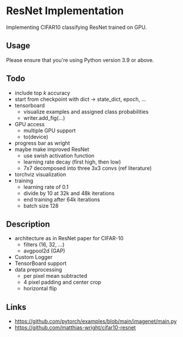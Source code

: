 # ResNet Implementation

Implementing CIFAR10 classifying ResNet trained on GPU.

## Usage

Please ensure that you're using Python version 3.9 or above.

## Todo
- include top $k$ accuracy
- start from checkpoint with dict -> state_dict, epoch, ...
- tensorboard
  - visualize examples and assigned class probabilities
  - writer.add_fig(...)
- GPU access
  - multiple GPU support
  - to(device)
- progress bar as wright
- maybe make improved ResNet
  - use swish activation function
  - learning rate decay (first high, then low)
  - 7x7 decomposed into three 3x3 convs (ref literature)
- torchviz visualization
- training
  - learning rate of 0.1 
  - divide by 10 at 32k and 48k iterations
  - end training after 64k iterations
  - batch size 128


## Description
- architecture as in ResNet paper for CIFAR-10
  - filters (16, 32, ...)
  - avgpool2d (GAP)
- Custom Logger
- TensorBoard support
- data preprocessing
  - per pixel mean subtracted
  - 4 pixel padding and center crop
  - horizontal flip



## Links
- https://github.com/pytorch/examples/blob/main/imagenet/main.py
- https://github.com/matthias-wright/cifar10-resnet